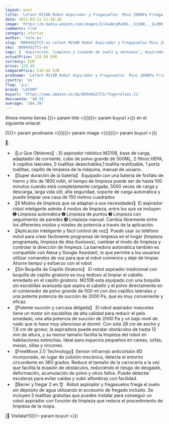 ```yaml
---
layout: post
title: 'Lefant M210B Robot Aspirador y Fregasuelos  Mini 2000Pa Friega Suelos  Robot Aspirador Mascotas sin escobillas  4 Modos App / Alexa Mando a Distancia Control Remoto/ Control de Voz'
date: 2022-03-11 21:38:28
image: 'https://m.media-amazon.com/images/I/41wNcqRuH5L._SL500_._SL400_.jpg'
comments: true
category: ofertas
author: 'tole.es'
slug: 'B094XGZ7CS-es Lefant M210B Robot Aspirador y Fregasuelos Mini 2000Pa...'
sku: 'B094XGZ7CS-es'
tags: [ 'Aspiración, limpieza y cuidado de suelo y ventanas','Aspiradoras','Hogar y cocina','Robots aspiradores','alexa','lefant', ]
actualPrice: 129.99 EUR
currency: EUR
price: 129.99
comparePrice: 219.99 EUR
prodname: 'Lefant M210B Robot Aspirador y Fregasuelos  Mini 2000Pa Friega Suelos  Robot Aspirador Mascotas sin escobillas  4 Modos App / Alexa Mando a Distancia Control Remoto/ Control de Voz'
country: 'es'
flag: '🇪🇸'
brand: 'LEFANT'
buyurl: 'https://www.amazon.es/dp/B094XGZ7CS/?tag=tolees-21'
descuento: '40.91'
average: '194.39'
---
```


Ahora mismo tienes [{{< param title >}}]({{< param buyurl >}}) en el siguiente enlace!

[![{{< param prodname >}}]({{< param image >}})]({{< param buyurl >}})

🔎:

- 【Lo Que Obtienes】: El aspirador robótico M210B, base de carga, adaptador de corriente, cubo de polvo grande de 500ML, 2 filtros HEPA, 4 cepillos laterales, 5 toallitas desechables,1 toallita reutilizable, 1 porta toallitas, cepillo de limpieza de la máquina, manual de usuario.
- 【Super duración de la batería】 Equipado con una batería de fosfato de hierro y litio de 1800 mAh, el tiempo de limpieza puede ser de hasta 100 minutos cuando está completamente cargada, 5000 veces de carga y descarga, larga vida útil, alta seguridad, soporte de carga automática y puede limpiar una casa de 150 metros cuadrados
- 【4 Modos de limpieza que se adaptan a sus necesidades】El aspirador robot inteligente admite 4 modos de limpieza, entre los que se incluyen ➊ Limpieza automática ➋ Limpieza de puntos ➌ Limpieza con seguimiento de paredes ➍ Limpieza manual. Cambia libremente entre los diferentes modos y niveles de potencia a través de la aplicación.
- 【Aplicación inteligente y fácil control de voz】Puede usar su teléfono móvil para crear fácilmente programas de limpieza en el hogar (limpieza programada, limpieza de días lluviosos), cambiar el modo de limpieza y controlar la dirección de limpieza. La barredora automática también es compatible con Alexa y Google Assistant, lo que permite a los usuarios utilizar comandos de voz para que el robot comience y deje de limpiar. Ahorre tiempo y esfuerzo con el robot
- 【Sin Boquilla de Cepillo Giratorio】 El robot aspirador tradicional con boquilla de cepillo giratorio es muy tedioso al limpiar el cabello enredado en el cepillo giratorio. M210B está equipado con una boquilla sin escobillas avanzada que aspira el cabello y el polvo directamente en el contenedor de polvo grande de 500 ml con dos cepillos laterales y una potente potencia de succión de 2000 Pa, que es muy conveniente y eficaz.
- 【Potente succión y carcasa delgada】 El robot aspirador mascotas tiene un motor sin escobillas de alta calidad para reducir el pelo enredado, una alta potencia de succión de 2000 Pa y un bajo nivel de ruido que lo hace muy silencioso al dormir. Con sólo 28 cm de ancho y 7,6 cm de grosor, la aspiradora puede escalar obstáculos de hasta 12 mm de altura, y su menor tamaño facilita la limpieza del robot en habitaciones estrechas. Ideal para espacios pequeños en camas, sofás, mesas, sillas y rincones.
- 【FreeMove 2.0 Technology】Sensor infrarrojo anticolisión 6D incorporado, en lugar de colisión mecánica, detecta el entorno circundante en 360 grados. Reduce el tamaño de la carrocería a la vez que facilita la evasión de obstáculos, reduciendo el riesgo de desgaste, deformación, acumulación de polvo y otros fallos. Puede detectar escaleras para evitar caídas y subir alfombras con facilidad.
- 【Barrer y fregar 2 en 1】 Robot aspirador y fregasuelos friega el suelo sin depósito de agua utilizando el accesorio de fregado incluido. Se incluyen 5 toallitas gratuitas que puedes instalar para conseguir un robot aspirador con función de limpieza que reduce el procedimiento de limpieza de la mopa.

[🛒 Visítala!!!]({{< param buyurl >}})
